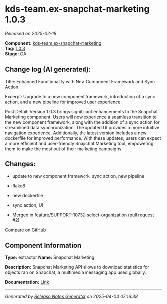 #  kds-team.ex-snapchat-marketing 1.0.3

_Released on 2025-02-18_

**Component:** [kds-team.ex-snapchat-marketing](https://github.com/keboola/component-snapchat-marketing)  
**Tag:** [1.0.3](https://github.com/keboola/component-snapchat-marketing/releases/tag/1.0.3)  
**Stage:** GA


## Change log (AI generated):
Title: Enhanced Functionality with New Component Framework and Sync Action

Excerpt: Upgrade to a new component framework, introduction of a sync action, and a new pipeline for improved user experience.

Post Detail: Version 1.0.3 brings significant enhancements to the Snapchat Marketing component. Users will now experience a seamless transition to the new component framework, along with the addition of a sync action for streamlined data synchronization. The updated UI provides a more intuitive navigation experience. Additionally, the latest version includes a new dockerfile for improved performance. With these updates, users can expect a more efficient and user-friendly Snapchat Marketing tool, empowering them to make the most out of their marketing campaigns.



## Changes:



- update to new component framework, sync action, new pipeline 




- flake8 




- new dockerfile 




- sync action, UI 




- Merged in feature/SUPPORT-10732-select-organization (pull request #2) 



[Compare on GitHub](https://github.com/keboola/component-snapchat-marketing/compare/1.0.2...1.0.3)



## Component Information
**Type:** extractor
**Name:** Snapchat Marketing

**Description:** Snapchat Marketing API allows to download statistics for objects ran on Snapchat, a multimedia messaging app used globally.


**Documentation:** [Link](https://github.com/keboola/component-snapchat-marketing/blob/main/README.md)



---
_Generated by [Release Notes Generator](https://github.com/keboola/release-notes-generator)
on 2025-04-04 07:16:38_